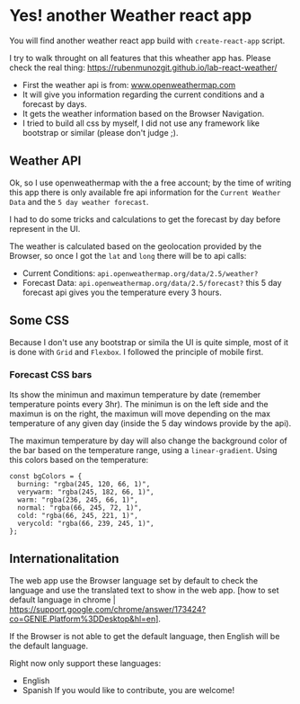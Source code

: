 # Yes! another Weather react app
You will find another weather react app build with `create-react-app` script.

I try to walk throught on all features that this wheather app has.
Please check the real thing: https://rubenmunozgit.github.io/lab-react-weather/

- First the weather api is from: www.openweathermap.com
- It will give you information regarding the current conditions and a forecast by days.
- It gets the weather information based on the Browser Navigation.
- I tried to build all css by myself, I did not use any framework like bootstrap or similar (please don't judge ;).

## Weather API
Ok, so I use openweathermap with the a free account; by the time of writing this app there is only available fre api information for the `Current Weather Data` and the `5 day weather forecast`.

I had to do some tricks and calculations to get the forecast by day before represent in the UI.

The weather is calculated based on the geolocation provided by the Browser, so once I got the `lat` and `long` there will be to api calls:
- Current Conditions: `api.openweathermap.org/data/2.5/weather?`
- Forecast Data: `api.openweathermap.org/data/2.5/forecast?`
this 5 day forecast api gives you the temperature every 3 hours. 

## Some CSS
Because I don't use any bootstrap or simila the UI is quite simple, most of it is done with `Grid` and `Flexbox`.
I followed the principle of mobile first.

### Forecast CSS bars
Its show the minimun and maximun temperature by date (remember temperature points every 3hr).
The minimun is on the left side and the maximun is on the right, the maximun will move depending on the max temperature of any given day (inside the 5 day windows provide by the api).

The maximun temperature by day will also change the background color of the bar based on the temperature range, using a `linear-gradient`.
Using this colors based on the temperature:
````
const bgColors = {
  burning: "rgba(245, 120, 66, 1)",
  verywarm: "rgba(245, 182, 66, 1)",
  warm: "rgba(236, 245, 66, 1)",
  normal: "rgba(66, 245, 72, 1)",
  cold: "rgba(66, 245, 221, 1)",
  verycold: "rgba(66, 239, 245, 1)",
};
````

## Internationalitation
The web app use the Browser language set by default to check the language and use the translated text to show in the web app.
[how to set default language in chrome | https://support.google.com/chrome/answer/173424?co=GENIE.Platform%3DDesktop&hl=en]. 

If the Browser is not able to get the default language, then English will be the default language.

Right now only support these languages:
- English
- Spanish
If you would like to contribute, you are welcome!